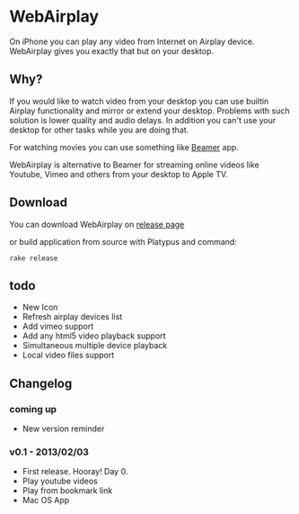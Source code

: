 WebAirplay
===========

On iPhone you can play any video from Internet on Airplay device. WebAirplay gives you exactly that but on your desktop.

## Why?

If you would like to watch video from your desktop you can use builtin Airplay functionality
and mirror or extend your desktop. Problems with such solution is lower quality and audio delays.
In addition you can't use your desktop for other tasks while you are doing that.

For watching movies you can use something like [Beamer](http://beamer-app.com/) app.

WebAirplay is alternative to Beamer for streaming online videos like Youtube, Vimeo and others from your desktop to Apple TV.

## Download

You can download WebAirplay on [release page](https://github.com/antulik/web-airplay/releases)

or build application from source with Platypus and command:

    rake release



## todo

- New Icon
- Refresh airplay devices list
- Add vimeo support
- Add any html5 video playback support
- Simultaneous multiple device playback
- Local video files support

## Changelog

### coming up
- New version reminder

### v0.1 - 2013/02/03
- First release. Hooray! Day 0.
- Play youtube videos
- Play from bookmark link
- Mac OS App
